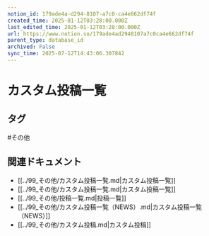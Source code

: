 ```yaml
---
notion_id: 179ade4a-d294-8107-a7c0-ca4e662df74f
created_time: 2025-01-12T03:28:00.000Z
last_edited_time: 2025-01-12T03:28:00.000Z
url: https://www.notion.so/179ade4ad2948107a7c0ca4e662df74f
parent_type: database_id
archived: False
sync_time: 2025-07-12T14:43:06.307842
---
```


# カスタム投稿一覧



## タグ

#その他 

## 関連ドキュメント

- [[../99_その他/カスタム投稿一覧.md|カスタム投稿一覧]]
- [[../99_その他/カスタム投稿一覧.md|カスタム投稿一覧]]
- [[../99_その他/投稿一覧.md|投稿一覧]]
- [[../99_その他/カスタム投稿一覧（NEWS）.md|カスタム投稿一覧（NEWS）]]
- [[../99_その他/カスタム投稿.md|カスタム投稿]]
